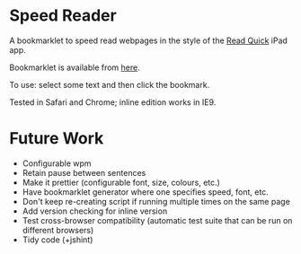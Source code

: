 Speed Reader
===========

A bookmarklet to speed read webpages in the style of the [Read Quick](http://readquickapp.com/) iPad app.

Bookmarklet is available from [here](http://markwithall.github.com/speedreader/).

To use: select some text and then click the bookmark.

Tested in Safari and Chrome; inline edition works in IE9.

Future Work
==
* Configurable wpm
* Retain pause between sentences
* Make it prettier (configurable font, size, colours, etc.)
* Have bookmarklet generator where one specifies speed, font, etc.
* Don't keep re-creating script if running multiple times on the same page
* Add version checking for inline version
* Test cross-browser compatibility (automatic test suite that can be run on different browsers)
* Tidy code (+jshint)
